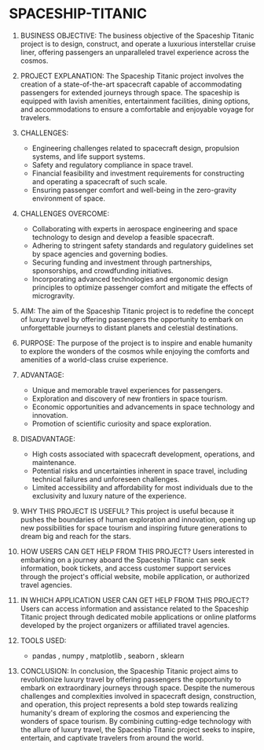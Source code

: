 # SPACESHIP-TITANIC

1. BUSINESS OBJECTIVE:
   The business objective of the Spaceship Titanic project is to design, construct, and operate a luxurious interstellar cruise liner, offering passengers an unparalleled travel experience across the cosmos.

2. PROJECT EXPLANATION:
   The Spaceship Titanic project involves the creation of a state-of-the-art spacecraft capable of accommodating passengers for extended journeys through space. The spaceship is equipped with lavish amenities, entertainment facilities, dining options, and accommodations to ensure a comfortable and enjoyable voyage for travelers.

3. CHALLENGES:
   - Engineering challenges related to spacecraft design, propulsion systems, and life support systems.
   - Safety and regulatory compliance in space travel.
   - Financial feasibility and investment requirements for constructing and operating a spacecraft of such scale.
   - Ensuring passenger comfort and well-being in the zero-gravity environment of space.

4. CHALLENGES OVERCOME:
   - Collaborating with experts in aerospace engineering and space technology to design and develop a feasible spacecraft.
   - Adhering to stringent safety standards and regulatory guidelines set by space agencies and governing bodies.
   - Securing funding and investment through partnerships, sponsorships, and crowdfunding initiatives.
   - Incorporating advanced technologies and ergonomic design principles to optimize passenger comfort and mitigate the effects of microgravity.

5. AIM:
   The aim of the Spaceship Titanic project is to redefine the concept of luxury travel by offering passengers the opportunity to embark on unforgettable journeys to distant planets and celestial destinations.

6. PURPOSE:
   The purpose of the project is to inspire and enable humanity to explore the wonders of the cosmos while enjoying the comforts and amenities of a world-class cruise experience.

7. ADVANTAGE:
   - Unique and memorable travel experiences for passengers.
   - Exploration and discovery of new frontiers in space tourism.
   - Economic opportunities and advancements in space technology and innovation.
   - Promotion of scientific curiosity and space exploration.

8. DISADVANTAGE:
   - High costs associated with spacecraft development, operations, and maintenance.
   - Potential risks and uncertainties inherent in space travel, including technical failures and unforeseen challenges.
   - Limited accessibility and affordability for most individuals due to the exclusivity and luxury nature of the experience.

9. WHY THIS PROJECT IS USEFUL?
   This project is useful because it pushes the boundaries of human exploration and innovation, opening up new possibilities for space tourism and inspiring future generations to dream big and reach for the stars.

10. HOW USERS CAN GET HELP FROM THIS PROJECT?
    Users interested in embarking on a journey aboard the Spaceship Titanic can seek information, book tickets, and access customer support services through the project's official website, mobile application, or authorized travel agencies.

11. IN WHICH APPLICATION USER CAN GET HELP FROM THIS PROJECT?
    Users can access information and assistance related to the Spaceship Titanic project through dedicated mobile applications or online platforms developed by the project organizers or affiliated travel agencies.

12. TOOLS USED:
    - pandas , numpy , matplotlib , seaborn , sklearn
13. CONCLUSION:
    In conclusion, the Spaceship Titanic project aims to revolutionize luxury travel by offering passengers the opportunity to embark on extraordinary journeys through space. Despite the numerous challenges and complexities involved in spacecraft design, construction, and operation, this project represents a bold step towards realizing humanity's dream of exploring the cosmos and experiencing the wonders of space tourism. By combining cutting-edge technology with the allure of luxury travel, the Spaceship Titanic project seeks to inspire, entertain, and captivate travelers from around the world.
